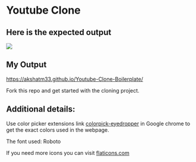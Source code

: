 # Youtube Clone

## Here is the expected output
![](https://github.com/Kalvium-Program/youtube-clone-boilerplate/blob/main/assets/Youtube%20Home%20Page.png?raw=true)

## My Output
 https://akshatm33.github.io/Youtube-Clone-Boilerplate/

Fork this repo and get started with the cloning project.

## Additional details:
Use color picker extensions link [colorpick-eyedropper](https://chrome.google.com/webstore/detail/colorpick-eyedropper/) in Google chrome to get the exact colors used in the webpage.

The font used: Roboto


If you need more icons you can visit [flaticons.com](https://www.flaticon.com/)
